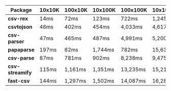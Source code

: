 | Package | 10x10K | 100x10K | 10x100K | 100x100K | 10x1000K 
|---------|---|---|---|---|---
| **csv-rex** | 14ms | 72ms | 123ms | 722ms | 1,245ms 
| **csvtojson** | 46ms | 402ms | 454ms | 4,033ms | 4,617ms 
| **csv-parser** | 47ms | 465ms | 487ms | 4,991ms | 5,200ms 
| **papaparse** | 197ms | 82ms | 1,744ms | 782ms | 15,637ms 
| **csv-parse** | 87ms | 781ms | 902ms | 8,238ms | 9,475ms 
| **csv-streamify** | 115ms | 1,161ms | 1,351ms | 13,235ms | 15,215ms 
| **fast-csv** | 144ms | 1,297ms | 1,502ms | 14,087ms | 16,286ms 

